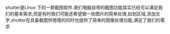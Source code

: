 shutter是Linux 下的一款截图软件.我们电脑自带的截图功能其实已经可以满足我们的基本需求,但是有时我们可能还希望做一些图片的简单处理,如划区域,添加文字,shutter在具备截图供嗯嗯的同时也提供了简单的图像处理功能,满足了我们的需求
